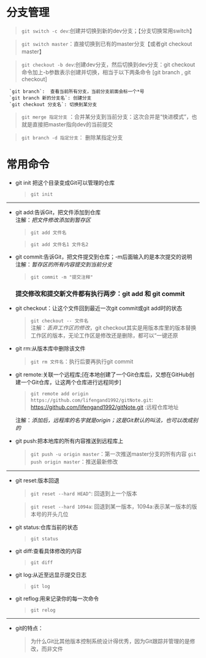 #  分支管理
> `git switch -c dev`:创建并切换到新的dev分支；【分支切换常用switch】

> `git switch master`：直接切换到已有的master分支【或者git checkout master】

> `git checkout -b dev`:创建dev分支，然后切换到dev分支：git checkout命令加上-b参数表示创建并切换，相当于以下两条命令 [git branch , git checkout]

     `git branch`:  查看当前所有分支，当前分支前面会标一个*号 
     `git branch 新的分支名`: 创建分支  
     `git checkout 分支名`: 切换到某分支

> `git merge 指定分支` ：合并某分支到当前分支：这次合并是“快进模式”，也就是直接把master指向dev的当前提交 

> `git branch -d 指定分支`： 删除某指定分支
> 
# 常用命令

* git init 把这个目录变成Git可以管理的仓库
    > `git init` 

*****
* git add:告诉Git，把文件添加到仓库  
注解：_把文件修改添加到暂存区_
    > `git add 文件名`

    > `git add 文件名1 文件名2`

* git commit:告诉Git，把文件提交到仓库；-m后面输入的是本次提交的说明  
注解：_暂存区的所有内容提交到当前分支_
    > `git commit -m "提交注释"`

    ###  提交修改和提交新文件都有执行两步：git add 和 git commit
* git checkout：让这个文件回到最近一次git commit或git add时的状态
    > `git checkout -- 文件名`  
注解：_丢弃工作区的修改_，git checkout其实是用版本库里的版本替换工作区的版本，无论工作区是修改还是删除，都可以“一键还原
* git rm:从版本库中删除该文件
    > `git rm 文件名`：执行后要再执行git commit

* git remote:关联一个远程库;[在本地创建了一个Git仓库后，又想在GitHub创建一个Git仓库，让这两个仓库进行远程同步]
    > `git remote add origin https://github.com/lifengand1992/gitNote.git`:
    https://github.com/lifengand1992/gitNote.git :远程仓库地址 

    注解：_添加后，远程库的名字就是origin；这是Git默认的叫法，也可以改成别的_
* git push:把本地库的所有内容推送到远程库上
    > `git push -u origin master`：第一次推送master分支的所有内容
    > `git push origin master`：推送最新修改
*****
* git reset:版本回退
    > `git reset --hard HEAD^`: 回退到上一个版本 

    > `git reset --hard 1094a`: 回退到某一版本，1094a:表示某一版本的版本号的开头几位
* git status:仓库当前的状态
    > `git status`

* git diff:查看具体修改的内容
    > `git diff`
* git log:从近至远显示提交日志
    > `git log`
* git reflog:用来记录你的每一次命令
    > `git relog`

*****
* git的特点：  
    >为什么Git比其他版本控制系统设计得优秀，因为Git跟踪并管理的是修改，而非文件








